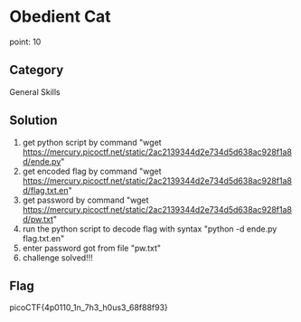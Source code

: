 # Obedient Cat
point: 10

## Category
General Skills

## Solution 
1. get python script by command "wget https://mercury.picoctf.net/static/2ac2139344d2e734d5d638ac928f1a8d/ende.py"
2. get encoded flag by command "wget https://mercury.picoctf.net/static/2ac2139344d2e734d5d638ac928f1a8d/flag.txt.en"
3. get password by command "wget https://mercury.picoctf.net/static/2ac2139344d2e734d5d638ac928f1a8d/pw.txt"
4. run the python script to decode flag with syntax "python -d ende.py flag.txt.en"
5. enter password got from file "pw.txt" 
6. challenge solved!!! 

## Flag 
picoCTF{4p0110_1n_7h3_h0us3_68f88f93}
